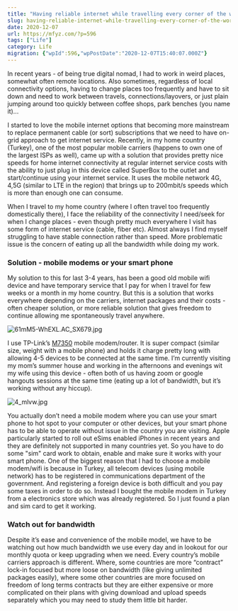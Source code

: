 ```yaml
---
title: "Having reliable internet while travelling every corner of the world"
slug: having-reliable-internet-while-travelling-every-corner-of-the-world
date: 2020-12-07
url: https://mfyz.com/?p=596
tags: ["Life"]
category: Life
migration: {"wpId":596,"wpPostDate":"2020-12-07T15:40:07.000Z"}
---
```


In recent years - of being true digital nomad, I had to work in weird places, somewhat often remote locations. Also sometimes, regardless of local connectivity options, having to change places too frequently and have to sit down and need to work between travels, connections/layovers, or just plain jumping around too quickly between coffee shops, park benches (you name it)...

I started to love the mobile internet options that becoming more mainstream to replace permanent cable (or sort) subscriptions that we need to have on-grid approach to get internet service. Recently, in my home country (Turkey), one of the most popular mobile carriers (happens to own one of the largest ISPs as well), came up with a solution that provides pretty nice speeds for home internet connectivity at regular internet service costs with the ability to just plug in this device called SuperBox to the outlet and start/continue using your internet service. It uses the mobile network 4G, 4,5G (similar to LTE in the region) that brings up to 200mbit/s speeds which is more than enough one can consume.

When I travel to my home country (where I often travel too frequently domestically there), I face the reliability of the connectivity I need/seek for when I change places - even though pretty much everywhere I visit has some form of internet service (cable, fiber etc). Almost always I find myself struggling to have stable connection rather than speed. More problematic issue is the concern of eating up all the bandwidth while doing my work.

### Solution - mobile modems or your smart phone

My solution to this for last 3-4 years, has been a good old mobile wifi device and have temporary service that I pay for when I travel for few weeks or a month in my home country. But this is a solution that works everywhere depending on the carriers, internet packages and their costs - often cheaper solution, or more reliable solution that gives freedom to continue allowing me spontaneously travel anywhere.

![61mM5-WhEXL._AC_SX679_.jpg](/images/archive/en/2020/12/image-1.png)

I use TP-Link’s [M7350](https://www.tp-link.com/en/home-networking/mifi/m7350/) mobile modem/router. It is super compact (similar size, weight with a mobile phone) and holds it charge pretty long with allowing 4-5 devices to be connected at the same time. I’m currently visiting my mom’s summer house and working in the afternoons and evenings wit my wife using this device - often both of us having zoom or google hangouts sessions at the same time (eating up a lot of bandwidth, but it’s working without any hiccup).

![4_mlvw.jpg](/images/archive/en/2020/12/image.png)

You actually don’t need a mobile modem where you can use your smart phone to hot spot to your computer or other devices, but your smart phone has to be able to operate without issue in the country you are visiting. Apple particularly started to roll out eSims enabled iPhones in recent years and they are definitely not supported in many countries yet. So you have to do some "sim" card work to obtain, enable and make sure it works with your smart phone. One of the biggest reason that I had to choose a mobile modem/wifi is because in Turkey, all telecom devices (using mobile network) has to be registered in communications department of the government. And registering a foreign device is both difficult and you pay some taxes in order to do so. Instead I bought the mobile modem in Turkey from a electronics store which was already registered. So I just found a plan and sim card to get it working.

### Watch out for bandwidth

Despite it’s ease and convenience of the mobile model, we have to be watching out how much bandwidth we use every day and in lookout for our monthly quota or keep upgrading when we need. Every country’s mobile carriers approach is different. Where, some countries are more “contract” lock-in focused but more loose on bandwidth (like giving unlimited packages easily), where some other countries are more focused on freedom of long terms contracts but they are either expensive or more complicated on their plans with giving download and upload speeds separately which you may need to study them little bit harder.